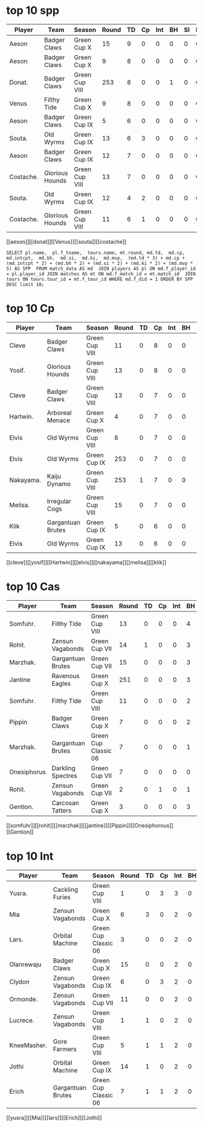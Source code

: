 # top 10 spp

| Player    | Team            | Season         | Round | TD   | Cp   | Int    | BH   | SI   | Ki   | MVP  | SPP  |
|-----------|-----------------|----------------|-------|------|------|--------|------|------|------|------|------|
| Aeson     | Badger Claws    | Green Cup X    |    15 |    9 |    0 |      0 |    0 |    0 |    0 |    1 |   32 |
| Aeson     | Badger Claws    | Green Cup X    |     9 |    8 |    0 |      0 |    0 |    0 |    0 |    1 |   29 |
| Donat.    | Badger Claws    | Green Cup VIII |   253 |    8 |    0 |      0 |    1 |    0 |    0 |    0 |   26 |
| Venus     | Filthy Tide     | Green Cup X    |     9 |    8 |    0 |      0 |    0 |    0 |    0 |    0 |   24 |
| Aeson     | Badger Claws    | Green Cup IX   |     5 |    6 |    0 |      0 |    0 |    0 |    0 |    1 |   23 |
| Souta.    | Old Wyrms       | Green Cup IX   |    13 |    6 |    3 |      0 |    0 |    0 |    0 |    0 |   21 |
| Aeson     | Badger Claws    | Green Cup IX   |    12 |    7 |    0 |      0 |    0 |    0 |    0 |    0 |   21 |
| Costache. | Glorious Hounds | Green Cup VIII |    13 |    7 |    0 |      0 |    0 |    0 |    0 |    0 |   21 |
| Souta.    | Old Wyrms       | Green Cup IX   |    12 |    4 |    2 |      0 |    0 |    0 |    0 |    1 |   19 |
| Costache. | Glorious Hounds | Green Cup VIII |    11 |    6 |    1 |      0 |    0 |    0 |    0 |    0 |   19 |

[[aeson]][[donat]][[Venus]][[souta]][[costache]]

`
SELECT pl.name,  pl.f_tname,  tours.name, mt.round, md.td,  md.cp,  md.intcpt,  md.bh,  md.si,  md.ki,  md.mvp,  (md.td * 3) + md.cp + (md.intcpt * 2) + (md.bh * 2) + (md.si * 2) + (md.ki * 2) + (md.mvp * 5) AS SPP  FROM match_data AS md  JOIN players AS pl ON md.f_player_id = pl.player_id JOIN matches AS mt ON md.f_match_id = mt.match_id  JOIN tours ON tours.tour_id = mt.f_tour_id WHERE md.f_did = 1 ORDER BY SPP DESC limit 10;
`

# top 10 Cp

| Player    | Team            | Season         | Round | TD   | Cp   | Int    | BH   | SI   | Ki   | MVP  | SPP  |
|-----------|-----------------|----------------|-------|------|------|--------|------|------|------|------|------|
| Cleve     | Badger Claws      | Green Cup VIII |    11 |    0 |    8 |      0 |    0 |    0 |    0 |    1 |   13 |
| Yosif.    | Glorious Hounds   | Green Cup VIII |    13 |    0 |    8 |      0 |    0 |    0 |    0 |    0 |    8 |
| Cleve     | Badger Claws      | Green Cup VIII |    13 |    0 |    7 |      0 |    0 |    0 |    0 |    0 |    7 |
| Hartwin.  | Arboreal Menace   | Green Cup X    |     4 |    0 |    7 |      0 |    0 |    0 |    0 |    0 |    7 |
| Elvis     | Old Wyrms         | Green Cup VIII |     8 |    0 |    7 |      0 |    0 |    0 |    0 |    1 |   12 |
| Elvis     | Old Wyrms         | Green Cup IX   |   253 |    0 |    7 |      0 |    0 |    0 |    0 |    0 |    7 |
| Nakayama. | Kaiju Dynamo      | Green Cup VIII |   253 |    1 |    7 |      0 |    0 |    0 |    0 |    0 |   10 |
| Melisa.   | Irregular Cogs    | Green Cup VIII |    15 |    0 |    7 |      0 |    0 |    0 |    0 |    0 |    7 |
| Klik      | Gargantuan Brutes | Green Cup IX   |     5 |    0 |    6 |      0 |    0 |    0 |    0 |    0 |    6 |
| Elvis     | Old Wyrms         | Green Cup IX   |    13 |    0 |    6 |      0 |    0 |    0 |    0 |    0 |    6 |

[[cleve]][[yosif]][[Hartwin]][[elvis]][[nakayama]][[melisa]][[klik]]

# top 10 Cas

| Player    | Team            | Season         | Round | TD   | Cp   | Int    | BH   | SI   | Ki   | MVP  | SPP  |
|-----------|-----------------|----------------|-------|------|------|--------|------|------|------|------|------|
| Somfuhr.    | Filthy Tide       | Green Cup VIII       |    13 |    0 |    0 |      0 |    4 |    0 |    0 |    0 |    8 |
| Rohit.      | Zensun Vagabonds  | Green Cup VII        |    14 |    1 |    0 |      0 |    3 |    1 |    0 |    0 |   11 |
| Marzhak.    | Gargantuan Brutes | Green Cup VII        |    15 |    0 |    0 |      0 |    3 |    1 |    0 |    0 |    8 |
| Jantine     | Ravenous Eagles   | Green Cup X          |   251 |    0 |    0 |      0 |    3 |    1 |    0 |    0 |    8 |
| Somfuhr.    | Filthy Tide       | Green Cup VIII       |    11 |    0 |    0 |      0 |    2 |    2 |    0 |    0 |    8 |
| Pippin      | Badger Claws      | Green Cup X          |     7 |    0 |    0 |      0 |    2 |    0 |    1 |    0 |    6 |
| Marzhak.    | Gargantuan Brutes | Green Cup Classic 06 |     7 |    0 |    0 |      0 |    1 |    2 |    0 |    0 |    6 |
| Onesiphorus | Darkling Spectres | Green Cup VII        |     7 |    0 |    0 |      0 |    0 |    3 |    0 |    0 |    6 |
| Rohit.      | Zensun Vagabonds  | Green Cup VII        |     2 |    0 |    1 |      0 |    1 |    2 |    0 |    1 |   12 |
| Gention.    | Carcosan Tatters  | Green Cup X          |     3 |    0 |    0 |      0 |    3 |    0 |    0 |    0 |    6 |

[[somfuhr]][[rohit]][[marzhak]][[jantine]][[Pippin]][[Onesiphorous]][[Gention]]

# top 10 Int

| Player    | Team            | Season         | Round | TD   | Cp   | Int    | BH   | SI   | Ki   | MVP  | SPP  |
|-----------|-----------------|----------------|-------|------|------|--------|------|------|------|------|------|
| Yusra.      | Cackling Furies   | Green Cup VIII       |     1 |    0 |    3 |      3 |    0 |    0 |    0 |    0 |    9 |
| Mia         | Zensun Vagabonds  | Green Cup X          |     6 |    3 |    0 |      2 |    0 |    0 |    0 |    0 |   13 |
| Lars.       | Orbital Machine   | Green Cup Classic 06 |     3 |    0 |    0 |      2 |    0 |    0 |    0 |    0 |    4 |
| Olanrewaju  | Badger Claws      | Green Cup X          |    15 |    0 |    0 |      2 |    0 |    0 |    0 |    0 |    4 |
| Clydon      | Zensun Vagabonds  | Green Cup IX         |     6 |    0 |    3 |      2 |    0 |    0 |    0 |    0 |    7 |
| Ormonde.    | Zensun Vagabonds  | Green Cup VII        |    11 |    0 |    0 |      2 |    0 |    0 |    0 |    0 |    4 |
| Lucrece.    | Zensun Vagabonds  | Green Cup VIII       |     1 |    1 |    0 |      2 |    0 |    0 |    0 |    0 |    7 |
| KneeMasher. | Gore Farmers      | Green Cup VIII       |     5 |    1 |    1 |      2 |    0 |    0 |    0 |    0 |    8 |
| Jothi       | Orbital Machine   | Green Cup IX         |    14 |    1 |    0 |      2 |    0 |    0 |    0 |    1 |   12 |
| Erich       | Gargantuan Brutes | Green Cup Classic 06 |     7 |    1 |    1 |      2 |    0 |    0 |    0 |    0 |    8 |

[[yusra]][[Mia]][[lars]][[Erich]][[Jothi]]